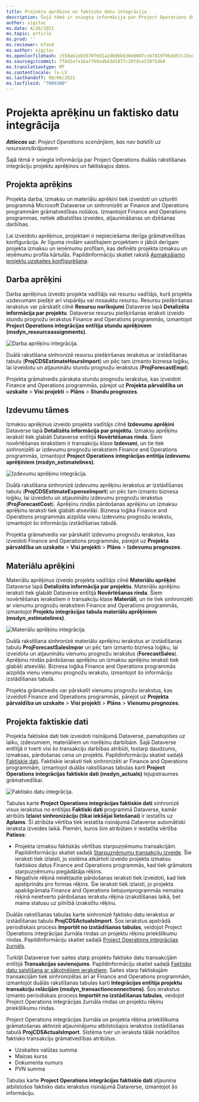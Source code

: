 ```yaml
---
title: Projekta aprēķinu un faktisko datu integrācija
description: Šajā tēmā ir sniegta informācija par Project Operations duālās rakstīšanas integrāciju projektu aprēķinos un faktiskajos datos.
author: sigitac
ms.date: 4/26/2021
ms.topic: article
ms.prod: ''
ms.reviewer: kfend
ms.author: sigitac
ms.openlocfilehash: c558ab1eb5070f6d1a2db06b630e8807cc67819f9bdd57c15ec346f484e04fe9
ms.sourcegitcommit: 7f8d1e7a16af769adb43d1877c28fdce53975db8
ms.translationtype: MT
ms.contentlocale: lv-LV
ms.lasthandoff: 08/06/2021
ms.locfileid: "7006300"
---
```

# <a name="project-estimates-and-actuals-integration"></a>Projekta aprēķinu un faktisko datu integrācija

_**Attiecas uz:** Project Operations scenārijiem, kas nav balstīti uz resursiem/krājumiem_

Šajā tēmā ir sniegta informācija par Project Operations duālās rakstīšanas integrāciju projektu aprēķinos un faktiskajos datos.

## <a name="project-estimates"></a>Projekta aprēķins

Projekta darba, izmaksu un materiālu aprēķini tiek izveidoti un uzturēti programmā Microsoft Dataverse un sinhronizēti ar Finance and Operations programmām grāmatvedības nolūkos. Izmantojot Finance and Operations programmas, netiek atbalstītas izveides, atjaunināšanas un dzēšanas darbības.

Lai izveidotu aprēķinus, projektam ir nepieciešama derīga grāmatvedības konfigurācija. Ar līguma rindām saistītajiem projektiem ir jābūt derīgam projekta izmaksu un ieņēmumu profilam, kas definēts projekta izmaksu un ieņēmumu profila kārtulās. Papildinformāciju skatiet rakstā [Apmaksājamo projektu uzskaites konfigurēšana](../project-accounting/configure-accounting-billable-projects.md#configure-project-cost-and-revenue-profile-rules).

## <a name="labor-estimates"></a>Darba aprēķini

Darba aprēķinus izveido projekta vadītājs vai resursu vadītājs, kurš projekta uzdevumam piešķir arī vispārēju vai nosauktu resursu. Resursu piešķiršanas ierakstus var pārskatīt cilnē **Resursu norīkojumi** Dataverse lapā **Detalizēta informācija par projektu**. Dataverse resursu piešķiršanas ieraksti izveido stundu prognožu ierakstus Finance and Operations programmās, izmantojot **Project Operations integrācijas entītija stundu aprēķiniem (msdyn\_resourceassignments)**.

   ![Darba aprēķinu integrācija.](./Media/DW4LaborEstimates.png)

Duālā rakstīšana sinhronizē resursu piešķiršanas ierakstus ar izstādīšanas tabulu (**ProjCDSEstimateHoursImport**) un pēc tam izmanto biznesa loģiku, lai izveidotu un atjauninātu stundu prognožu ierakstus (**ProjForecastEmpl**).

Projekta grāmatvedis pārskata stundu prognožu ierakstus, kas izveidoti Finance and Operations programmās, pārejot uz **Projekta pārvaldība un uzskaite** > **Visi projekti** > **Plāns** > **Stundu prognozes**.

## <a name="expense-estimates"></a>Izdevumu tāmes

Izmaksu aprēķinus izveido projekta vadītājs cilnē **Izdevumu aprēķini** Dataverse lapā **Detalizēta informācija par projektu**. Izmaksu aprēķinu ieraksti tiek glabāti Dataverse entītijā **Novērtēšanas rinda**. Šiem novērtēšanas ierakstiem ir transakciju klase **Izdevumi**, un tie tiek sinhronizēti ar izdevumu prognožu ierakstiem Finance and Operations programmās, izmantojot **Project Operations integrācijas entītija izdevumu aprēķiniem (msdyn\_estimatelines)**.

   ![Izdevumu aprēķinu integrācija.](./Media/DW4ExpenseEstimates.png)

Duālā rakstīšana sinhronizē izdevumu aprēķinu ierakstus ar izstādīšanas tabulu (**ProjCDSEstimateExpenseImport**) un pēc tam izmanto biznesa loģiku, lai izveidotu un atjauninātu izdevumu prognožu ierakstus (**ProjForecastCost**). Aprēķinu rindās pārdošanas aprēķinu un izmaksu aprēķinu ieraksti tiek glabāti atsevišķi. Biznesa loģika Finance and Operations programmās aizpilda vienu izdevumu prognožu ierakstu, izmantojot šo informāciju izstādīšanas tabulā.

Projekta grāmatvedis var pārskatīt izdevumu prognožu ierakstus, kas izveidoti Finance and Operations programmās, pārejot uz **Projekta pārvaldība un uzskaite** > **Visi projekti** > **Plāns** > **Izdevumu prognozes**.

## <a name="material-estimates"></a>Materiālu aprēķini

Materiālu aprēķinus izveido projekta vadītājs cilnē **Materiālu aprēķini** Dataverse lapā **Detalizēta informācija par projektu**. Materiālu aprēķinu ieraksti tiek glabāti Dataverse entītijā **Novērtēšanas rinda**. Šiem novērtēšanas ierakstiem ir transakciju klase **Materiāli**, un tie tiek sinhronizēti ar vienumu prognožu ierakstiem Finance and Operations programmās, izmantojot **Projektu integrācijas tabula materiālu aprēķiniem (msdyn\_estimatelines)**.

   ![Materiālu aprēķinu integrācija.](./Media/DW4MaterialEstimates.png)

Duālā rakstīšana sinhronizē materiālu aprēķinu ierakstus ar izstādīšanas tabulu **ProjForecastSalesImpor** un pēc tam izmanto biznesa loģiku, lai izveidotu un atjauninātu vienumu prognožu ierakstus (**ForecastSales**). Aprēķinu rindās pārdošanas aprēķinu un izmaksu aprēķinu ieraksti tiek glabāti atsevišķi. Biznesa loģika Finance and Operations programmās aizpilda vienu vienumu prognožu ierakstu, izmantojot šo informāciju izstādīšanas tabulā.

Projekta grāmatvedis var pārskatīt vienumu prognožu ierakstus, kas izveidoti Finance and Operations programmās, pārejot uz **Projekta pārvaldība un uzskaite** > **Visi projekti** > **Plāns** > **Vienumu prognozes**.

## <a name="project-actuals"></a>Projekta faktiskie dati

Projekta faktiskie dati tiek izveidoti risinājumā Dataverse, pamatojoties uz laiku, izdevumiem, materiāliem un norēķinu darbībām. Šajā Dataverse entītijā ir tverti visi šo transakciju darbības atribūti, tostarp daudzums, izmaksas, pārdošanas cena un projekts. Papildinformāciju skatiet sadaļā [Faktiskie dati](../actuals/actuals-overview.md). Faktiskie ieraksti tiek sinhronizēti ar Finance and Operations programmām, izmantojot duālās rakstīšanas tabulas karti **Project Operations integrācijas faktiskie dati (msdyn\_actuals)** lejupstraumes grāmatvedībai.

   ![Faktisko datu integrācija.](./Media/DW4Actuals.png)

Tabulas karte **Project Operations integrācijas faktiskie dati** sinhronizē visus ierakstus no entītijas **Faktiski dati** programmā Dataverse, kamēr atribūts **Izlaist sinhronizāciju (tikai iekšējai lietošanai)** ir iestatīts uz **Aplams**. Šī atribūta vērtība tiek iestatīta risinājumā Dataverse automātiski ieraksta izveides laikā. Piemēri, kuros šim atribūtam ir iestatīta vērtība **Patiess**:

  - Projekta izmaksu faktiskās vērtības starpuzņēmumu transakcijām. Papildinformāciju skatiet sadaļā [Starpuzņēmumu transakciju izveide](../project-accounting/create-intercompany-transactions.md). Šie ieraksti tiek izlaisti, jo sistēma atkārtoti izveido projekta izmaksu faktiskos datus Finance and Operations programmās, kad tiek grāmatots starpuzņēmumu piegādātāja rēķins.
  - Negatīvie rēķinā neiekļautie pārdošanas ieraksti tiek izveidoti, kad tiek apstiprināts pro formas rēķins. Šie ieraksti tiek izlaisti, jo projekta apakšgrāmata Finance and Operations lietojumprogrammās nemaina rēķinā neietverto pārdošanas ierakstu rēķina izrakstīšanas laikā, bet maina statusu uz pilnībā izrakstītu rēķinu.

Duālās rakstīšanas tabulas karte sinhronizē faktisko datu ierakstus ar izstādīšanas tabulu **ProjCDSActualsImport**. Šos ierakstus apstrādā periodiskais process **Importēt no izstādīšanas tabulas**, veidojot Project Operations integrācijas žurnāla rindas un projektu rēķinu priekšlikumu rindas. Papildinformāciju skatiet sadaļā [Project Operations integrācijas žurnāls](../project-accounting/project-operations-integration-journal.md).

Turklāt Dataverse tver saites starp projektu faktisko datu transakcijām entītijā **Transakcijas savienojums**. Papildinformāciju skatiet sadaļā [Faktisko datu saistīšana ar sākotnējiem ierakstiem](../actuals/linkingactuals.md). Saites starp faktiskajām transakcijām tiek sinhronizētas arī ar Finance and Operations programmām, izmantojot duālās rakstīšanas tabulas karti **Integrācijas entītija projektu transakciju relācijām (msdyn\_transactionconnections)**. Šos ierakstus izmanto periodiskais process **Importēt no izstādīšanas tabulas**, veidojot Project Operations integrācijas žurnāla rindas un projektu rēķinu priekšlikumu rindas.

Project Operations integrācijas žurnāla un projekta rēķina priekšlikuma grāmatošanas aktivizē atjauninājumu atbilstošajos ierakstos izstādīšanas tabulā **ProjCDSActualsImport**. Sistēma tver un ieraksta tālāk norādītos faktisko transakciju grāmatvedības atribūtus.

- Uzskaites valūtas summa
- Maiņas kurss
- Dokumenta numurs
- PVN summa

Tabulas karte **Project Operations integrācijas faktiskie dati** atjaunina atbilstošos faktisko datu ierakstus risinājumā Dataverse, izmantojot šo informāciju.

